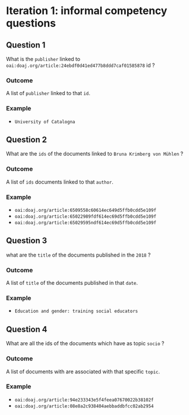# Iteration 1: informal competency questions

## Question 1 	

What is the `publisher` linked to `oai:doaj.org/article:24ebdf0d41ed477b8ddd7caf01585878` id ?

### Outcome 
A list of `publisher` linked to that `id`.

### Example 	
* `University of Catalogna`


## Question 2

What are the `ids` of the documents linked to `Bruna Krimberg von Mühlen` ?

### Outcome
A list of `ids` documents linked to that `author`.

### Example
* `oai:doaj.org/article:6509558c60614ec649d5ffb0cdd5e109f`
* `oai:doaj.org/article:65022989fdf614ec69d5ffb0cdd5e109f`
* `oai:doaj.org/article:65029595ndf614ec69d5ffb0cdd5e109f`


## Question 3

what are the `title` of the documents published in the `2018` ?

### Outcome
A list of `title` of the documents published in that `date`.

### Example
* `Education and gender: training social educators`


## Question 4

What are all the ids of the documents which have as topic `socio` ?

### Outcome
A list of documents with are associated with that specific `topic`.

### Example
* `oai:doaj.org/article:94e233343e5f4feea07670022b38102f`
* `oai:doaj.org/article:08e8a2c938404aebbaddbfcc02ab2954`